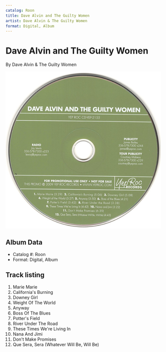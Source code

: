 ```yaml
---
catalog: Roon
title: Dave Alvin and The Guilty Women
artist: Dave Alvin & The Guilty Women
format: Digital, Album
---
```


# Dave Alvin and The Guilty Women

By Dave Alvin & The Guilty Women

![](../../assets/albumcovers/Dave_Alvin_and_The_Guilty_Women-Dave_Alvin_and_The_Guilty_Women.png)

## Album Data

- Catalog #: Roon
- Format: Digital, Album


## Track listing


1. Marie Marie
2. California's Burning
3. Downey Girl
4. Weight Of The World
5. Anyway
6. Boss Of The Blues
7. Potter's Field
8. River Under The Road
9. These Times We're Living In
10. Nana And Jimi
11. Don't Make Promises
12. Que Sera, Sera (Whatever Will Be, Will Be)


